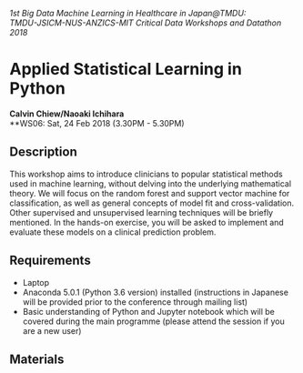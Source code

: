 *1st Big Data Machine Learning in Healthcare in Japan@TMDU:*<br>
*TMDU-JSICM-NUS-ANZICS-MIT Critical Data Workshops and Datathon 2018*<br>

# Applied Statistical Learning in Python
**Calvin Chiew/Naoaki Ichihara**<br>
**WS06: Sat, 24 Feb 2018 (3.30PM - 5.30PM)

## Description
This workshop aims to introduce clinicians to popular statistical methods used in machine learning, without delving into the underlying mathematical theory. We will focus on the random forest and support vector machine for classification, as well as general concepts of model fit and cross-validation. Other supervised and unsupervised learning techniques will be briefly mentioned. In the hands-on exercise, you will be asked to implement and evaluate these models on a clinical prediction problem.

## Requirements
- Laptop 
- Anaconda 5.0.1 (Python 3.6 version) installed (instructions in Japanese will be provided prior to the conference through mailing list)
- Basic understanding of Python and Jupyter notebook which will be covered during the main programme (please attend the session if you are a new user)

## Materials
